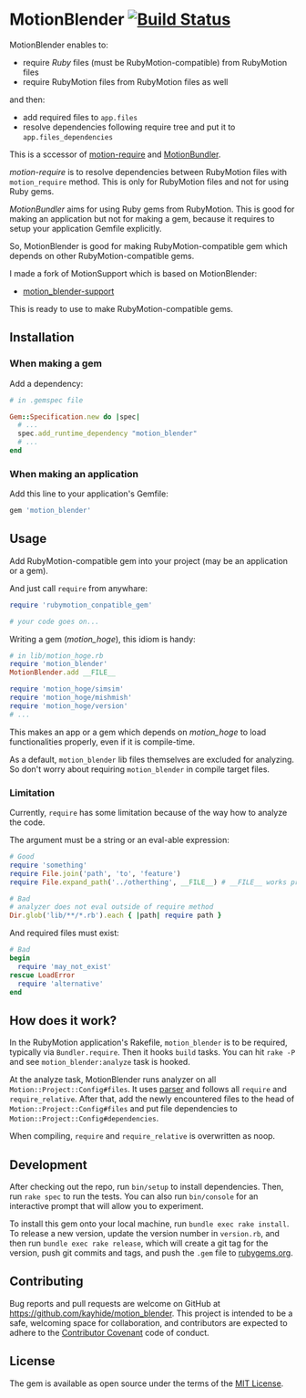 # MotionBlender [![Build Status](https://travis-ci.org/kayhide/motion_blender.svg?branch=master)](https://travis-ci.org/kayhide/motion_blender)

MotionBlender enables to:

- require *Ruby* files (must be RubyMotion-compatible) from RubyMotion files
- require RubyMotion files from RubyMotion files as well

and then:

- add required files to `app.files`
- resolve dependencies following require tree and put it to `app.files_dependencies`

This is a sccessor of [motion-require](https://github.com/clayallsopp/motion-require) and [MotionBundler](https://github.com/archan937/motion-bundler).

*motion-require* is to resolve dependencies between RubyMotion files with `motion_require` method.
This is only for RubyMotion files and not for using Ruby gems.

*MotionBundler* aims for using Ruby gems from RubyMotion.
This is good for making an application but not for making a gem, because it requires to setup your application Gemfile explicitly.


So, MotionBlender is good for making RubyMotion-compatible gem which depends on other RubyMotion-compatible gems.

I made a fork of MotionSupport which is based on MotionBlender:

- [motion_blender-support](https://github.com/kayhide/motion_blender-support)

This is ready to use to make RubyMotion-compatible gems.

## Installation

### When making a gem

Add a dependency:

```ruby
# in .gemspec file

Gem::Specification.new do |spec|
  # ...
  spec.add_runtime_dependency "motion_blender"
  # ...
end
```

### When making an application

Add this line to your application's Gemfile:

```ruby
gem 'motion_blender'
```

## Usage

Add RubyMotion-compatible gem into your project (may be an application or a gem).

And just call `require` from anywhare:

```ruby
require 'rubymotion_conpatible_gem'

# your code goes on...
```

Writing a gem (*motion_hoge*), this idiom is handy:

```ruby
# in lib/motion_hoge.rb
require 'motion_blender'
MotionBlender.add __FILE__

require 'motion_hoge/simsim'
require 'motion_hoge/mishmish'
require 'motion_hoge/version'
# ...
```

This makes an app or a gem which depends on *motion_hoge* to load functionalities properly, even if it is compile-time.

As a default, `motion_blender` lib files themselves are excluded for analyzing.
So don't worry about requiring `motion_blender` in compile target files.

### Limitation

Currently, `require` has some limitation because of the way how to analyze the code.

The argument must be a string or an eval-able expression:

```ruby
# Good
require 'something'
require File.join('path', 'to', 'feature')
require File.expand_path('../otherthing', __FILE__) # __FILE__ works properly

# Bad
# analyzer does not eval outside of require method
Dir.glob('lib/**/*.rb').each { |path| require path }
```

And required files must exist:

```ruby
# Bad
begin
  require 'may_not_exist'
rescue LoadError
  require 'alternative'
end
```

## How does it work?

In the RubyMotion application's Rakefile, `motion_blender` is to be required, typically via `Bundler.require`.
Then it hooks `build` tasks.
You can hit `rake -P` and see `motion_blender:analyze` task is hooked.

At the analyze task, MotionBlender runs analyzer on all `Motion::Project::Config#files`.
It uses [parser](https://github.com/whitequark/parser) and follows all `require` and `require_relative`.
After that, add the newly encountered files to the head of `Motion::Project::Config#files` and put file dependencies to `Motion::Project::Config#dependencies`.

When compiling, `require` and `require_relative` is overwritten as noop.

## Development

After checking out the repo, run `bin/setup` to install dependencies. Then, run `rake spec` to run the tests. You can also run `bin/console` for an interactive prompt that will allow you to experiment.

To install this gem onto your local machine, run `bundle exec rake install`. To release a new version, update the version number in `version.rb`, and then run `bundle exec rake release`, which will create a git tag for the version, push git commits and tags, and push the `.gem` file to [rubygems.org](https://rubygems.org).

## Contributing

Bug reports and pull requests are welcome on GitHub at https://github.com/kayhide/motion_blender. This project is intended to be a safe, welcoming space for collaboration, and contributors are expected to adhere to the [Contributor Covenant](http://contributor-covenant.org) code of conduct.


## License

The gem is available as open source under the terms of the [MIT License](http://opensource.org/licenses/MIT).

